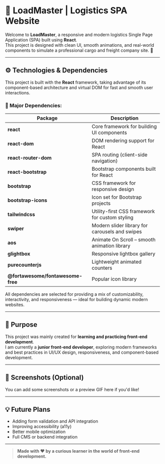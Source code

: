 # 🚛 LoadMaster | Logistics SPA Website

Welcome to **LoadMaster**, a responsive and modern logistics Single Page Application (SPA) built using **React**.  
This project is designed with clean UI, smooth animations, and real-world components to simulate a professional cargo and freight company site. 🚚

---

## ⚙️ Technologies & Dependencies

This project is built with the **React** framework, taking advantage of its component-based architecture and virtual DOM for fast and smooth user interactions.

### 🔌 Major Dependencies:

| Package              | Description |
|----------------------|-------------|
| **react**            | Core framework for building UI components |
| **react-dom**        | DOM rendering support for React |
| **react-router-dom** | SPA routing (client-side navigation) |
| **react-bootstrap**  | Bootstrap components built for React |
| **bootstrap**        | CSS framework for responsive design |
| **bootstrap-icons**  | Icon set for Bootstrap projects |
| **tailwindcss**      | Utility-first CSS framework for custom styling |
| **swiper**           | Modern slider library for carousels and swipes |
| **aos**              | Animate On Scroll – smooth animation library |
| **glightbox**        | Responsive lightbox gallery |
| **purecounterjs**    | Lightweight animated counters |
| **@fortawesome/fontawesome-free** | Popular icon library |

All dependencies are selected for providing a mix of customizability, interactivity, and responsiveness — ideal for building dynamic modern websites.

---

## 🧪 Purpose

This project was mainly created for **learning and practicing front-end development**.  
I am currently a **junior front-end developer**, exploring modern frameworks and best practices in UI/UX design, responsiveness, and component-based development.

---

## 📸 Screenshots (Optional)

You can add some screenshots or a preview GIF here if you'd like!

---

## 💡 Future Plans

- Adding form validation and API integration  
- Improving accessibility (a11y)  
- Better mobile optimization  
- Full CMS or backend integration

---

> **Made with ❤️ by a curious learner in the world of front-end development.**
